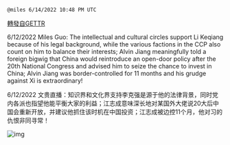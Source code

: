 
`@miles 6/14/2022 10:48 PM UTC`

[轉發自GETTR](https://gettr.com/post/p1e65akb376)

6/12/2022 Miles Guo: The intellectual and cultural circles support Li Keqiang because of his legal background, while the various factions in the CCP also count on him to balance their interests; Alvin Jiang meaningfully told a foreign bigwig that China would reintroduce an open-door policy after the 20th National Congress and advised him to seize the chance to invest in China; Alvin Jiang was border-controlled for 11 months and his grudge against Xi is extraordinary!

6/12/2022 文贵直播：知识界和文化界支持李克强是源于他的法律背景，同时党内各派也指望他能平衡大家的利益；江志成意味深长地对某国外大佬说20大后中国会重新开放，并建议他抓住该时机在中国投资；江志成被边控11个月，他对习的仇恨非同寻常！


![img](https://media.gettr.com/group8/getter/2022/06/14/22/e05091ce-1a0b-ccec-a0ff-c45ce9f96f7f/out.jpg)
